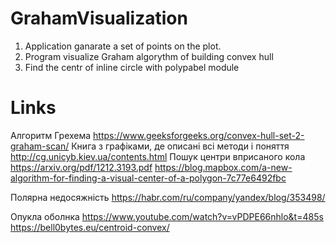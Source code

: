 # GrahamVisualization
1) Application ganarate a set of points on the plot. 
2) Program visualize Graham algorythm of building convex hull
3) Find the centr of inline circle with polypabel module

# Links

Алгоритм Грехема  https://www.geeksforgeeks.org/convex-hull-set-2-graham-scan/
Книга з графіками, де описані всі методи і поняття http://cg.unicyb.kiev.ua/contents.html
Пошук центри вприсаного кола
https://arxiv.org/pdf/1212.3193.pdf
https://blog.mapbox.com/a-new-algorithm-for-finding-a-visual-center-of-a-polygon-7c77e6492fbc

Полярна недосяжність
https://habr.com/ru/company/yandex/blog/353498/

Опукла оболнка
https://www.youtube.com/watch?v=vPDPE66nhlo&t=485s
https://bell0bytes.eu/centroid-convex/

